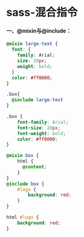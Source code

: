 # sass-混合指令

#### 一、@mixin与@include：

```scss
@mixin large-text {
  font: {
    family: Arial;
    size: 20px;
    weight: bold;
  }
  color: #ff0000;
}

.box{
  @include large-text
}
```

```css
.box {
    font-family: Arial;
    font-size: 20px;
    font-weight: bold;
    color: #ff0000;
}
```

```scss
@mixin box {
    html {
      @content;
    }
}
@include box {
    #logo {
        background: red;
    }
}
```

```css
html #logo {
    background: red;
}
```
